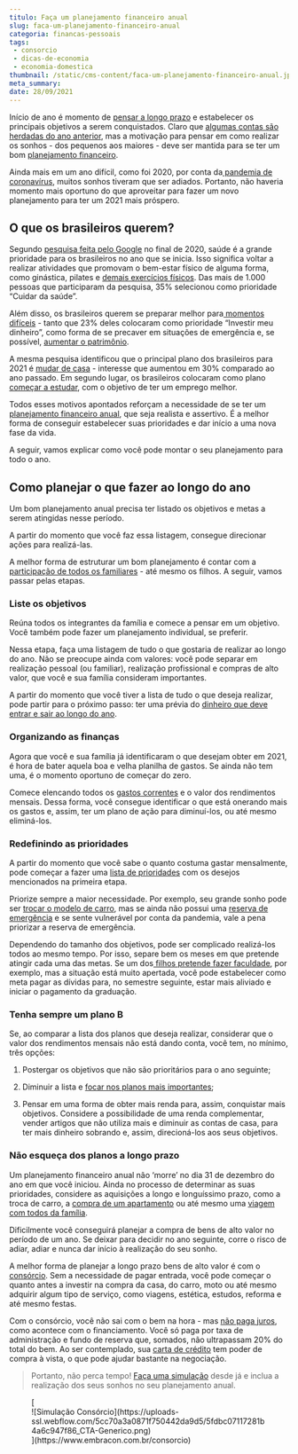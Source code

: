```yaml
---
titulo: Faça um planejamento financeiro anual
slug: faca-um-planejamento-financeiro-anual
categoria: financas-pessoais
tags:
 - consorcio
 - dicas-de-economia
 - economia-domestica
thumbnail: /static/cms-content/faca-um-planejamento-financeiro-anual.jpg
meta_summary: 
date: 28/09/2021
---
```

Início de ano é momento de [pensar a longo prazo](https://www.embracon.com.br/blog/como-investir-em-curto-medio-e-longo-prazo) e estabelecer os principais objetivos a serem conquistados. Claro que [algumas contas são herdadas do ano anterior](https://www.embracon.com.br/blog/como-comecar-2021-com-a-conta-no-azul), mas a motivação para pensar em como realizar os sonhos - dos pequenos aos maiores - deve ser mantida para se ter um bom [planejamento financeiro](https://www.embracon.com.br/blog/planejamento-financeiro-um-guia-para-as-financas-nao-sairem-de-controle).

Ainda mais em um ano difícil, como foi 2020, por conta da[ pandemia de coronavírus](https://www.embracon.com.br/blog/habitos-de-consumo-antes-durante-e-pos-pandemia), muitos sonhos tiveram que ser adiados. Portanto, não haveria momento mais oportuno do que aproveitar para fazer um novo planejamento para ter um 2021 mais próspero.

O que os brasileiros querem?
----------------------------

Segundo [pesquisa feita pelo Google](https://valorinveste.globo.com/objetivo/gastar-bem/noticia/2020/12/21/em-2021-cuidar-da-saude-estudar-e-investir-serao-as-prioridades-dos-brasileiros.ghtml) no final de 2020, saúde é a grande prioridade para os brasileiros no ano que se inicia. Isso significa voltar a realizar atividades que promovam o bem-estar físico de alguma forma, como ginástica, pilates e [demais exercícios físicos](https://www.embracon.com.br/blog/como-emagrecer-de-forma-saudavel-e-duradoura). Das mais de 1.000 pessoas que participaram da pesquisa, 35% selecionou como prioridade “Cuidar da saúde”.

Além disso, os brasileiros querem se preparar melhor para[ momentos difíceis](https://www.embracon.com.br/blog/como-economizar-nas-contas-de-casa-em-tempos-de-crise-economica) - tanto que 23% deles colocaram como prioridade “Investir meu dinheiro”, como forma de se precaver em situações de emergência e, se possível, [aumentar o patrimônio](https://www.embracon.com.br/blog/5-formas-de-aumentar-seu-patrimonio-com-o-consorcio).

A mesma pesquisa identificou que o principal plano dos brasileiros para 2021 é [mudar de casa](https://www.embracon.com.br/blog/5-coisas-que-voce-precisa-saber-para-construir-uma-casa) - interesse que aumentou em 30% comparado ao ano passado. Em segundo lugar, os brasileiros colocaram como plano [começar a estudar](https://www.embracon.com.br/blog/as-melhores-dicas-de-como-voltar-aos-estudos), com o objetivo de ter um emprego melhor.

Todos esses motivos apontados reforçam a necessidade de se ter um[ planejamento financeiro anual](https://www.embracon.com.br/blog/5-passos-para-se-planejar-financeiramente-para-2021), que seja realista e assertivo. É a melhor forma de conseguir estabelecer suas prioridades e dar início a uma nova fase da vida.

A seguir, vamos explicar como você pode montar o seu planejamento para todo o ano.

Como planejar o que fazer ao longo do ano
-----------------------------------------

Um bom planejamento anual precisa ter listado os objetivos e metas a serem atingidas nesse período.

A partir do momento que você faz essa listagem, consegue direcionar ações para realizá-las.

A melhor forma de estruturar um bom planejamento é contar com a [participação de todos os familiares](https://www.embracon.com.br/blog/envolva-seus-filhos-nas-financas-da-familia) - até mesmo os filhos. A seguir, vamos passar pelas etapas.

### Liste os objetivos

Reúna todos os integrantes da família e comece a pensar em um objetivo. Você também pode fazer um planejamento individual, se preferir.

Nessa etapa, faça uma listagem de tudo o que gostaria de realizar ao longo do ano. Não se preocupe ainda com valores: você pode separar em realização pessoal (ou familiar), realização profissional e compras de alto valor, que você e sua família consideram importantes.

A partir do momento que você tiver a lista de tudo o que deseja realizar, pode partir para o próximo passo: ter uma prévia do [dinheiro que deve entrar e sair ao longo do ano](https://www.embracon.com.br/blog/entenda-como-e-possivel-manter-a-saude-financeira-da-sua-familia).

### Organizando as finanças

Agora que você e sua família já identificaram o que desejam obter em 2021, é hora de bater aquela boa e velha planilha de gastos. Se ainda não tem uma, é o momento oportuno de começar do zero.

Comece elencando todos os [gastos correntes](https://www.embracon.com.br/blog/7-dicas-para-comecar-a-sua-organizacao-financeira) e o valor dos rendimentos mensais. Dessa forma, você consegue identificar o que está onerando mais os gastos e, assim, ter um plano de ação para diminuí-los, ou até mesmo eliminá-los.

### Redefinindo as prioridades

A partir do momento que você sabe o quanto costuma gastar mensalmente, pode começar a fazer uma [lista de prioridades](https://www.embracon.com.br/blog/as-dicas-mais-valiosas-para-sair-do-vermelho) com os desejos mencionados na primeira etapa.

Priorize sempre a maior necessidade. Por exemplo, seu grande sonho pode ser [trocar o modelo de carro](https://www.embracon.com.br/blog/confira-9-sinais-de-que-e-hora-de-trocar-de-carro), mas se ainda não possui uma [reserva de emergência](https://www.embracon.com.br/blog/reserva-financeira-como-preparar-a-sua) e se sente vulnerável por conta da pandemia, vale a pena priorizar a reserva de emergência.

Dependendo do tamanho dos objetivos, pode ser complicado realizá-los todos ao mesmo tempo. Por isso, separe bem os meses em que pretende atingir cada uma das metas. Se um dos[ filhos pretende fazer faculdade](https://www.embracon.com.br/blog/como-se-programar-financeiramente-para-a-faculdade-dos-filhos), por exemplo, mas a situação está muito apertada, você pode estabelecer como meta pagar as dívidas para, no semestre seguinte, estar mais aliviado e iniciar o pagamento da graduação.

### Tenha sempre um plano B

Se, ao comparar a lista dos planos que deseja realizar, considerar que o valor dos rendimentos mensais não está dando conta, você tem, no mínimo, três opções:

 1. Postergar os objetivos que não são prioritários para o ano seguinte;

 2. Diminuir a lista e [focar nos planos mais importantes](https://www.embracon.com.br/blog/5-erros-que-voce-deve-evitar-para-conseguir-economizar-dinheiro);

 3. Pensar em uma forma de obter mais renda para, assim, conquistar mais objetivos. Considere a possibilidade de uma renda complementar, vender artigos que não utiliza mais e diminuir as contas de casa, para ter mais dinheiro sobrando e, assim, direcioná-los aos seus objetivos.

### Não esqueça dos planos a longo prazo

Um planejamento financeiro anual não ‘morre’ no dia 31 de dezembro do ano em que você iniciou. Ainda no processo de determinar as suas prioridades, considere as aquisições a longo e longuíssimo prazo, como a troca de carro, a [compra de um apartamento](https://www.embracon.com.br/blog/como-comprar-um-apartamento) ou até mesmo uma [viagem com todos da família](https://www.embracon.com.br/blog/viagem-em-familia-4-dicas-para-agradar-a-todos).

Dificilmente você conseguirá planejar a compra de bens de alto valor no período de um ano. Se deixar para decidir no ano seguinte, corre o risco de adiar, adiar e nunca dar início à realização do seu sonho.

A melhor forma de planejar a longo prazo bens de alto valor é com o [consórcio](https://www.embracon.com.br/blog/guia-completo-aprenda-como-escolher-um-consorcio-sem-erros). Sem a necessidade de pagar entrada, você pode começar o quanto antes a investir na compra da casa, do carro, moto ou até mesmo adquirir algum tipo de serviço, como viagens, estética, estudos, reforma e até mesmo festas.

Com o consórcio, você não sai com o bem na hora - mas [não paga juros](https://www.embracon.com.br/blog/consorcio-nao-tem-juros-entenda), como acontece com o financiamento. Você só paga por taxa de administração e fundo de reserva que, somados, não ultrapassam 20% do total do bem. Ao ser contemplado, sua [carta de crédito](https://www.embracon.com.br/blog/tudo-o-que-voce-precisa-saber-sobre-a-carta-de-credito-de-consorcios) tem poder de compra à vista, o que pode ajudar bastante na negociação.

> Portanto, não perca tempo! [Faça uma simulação](https://www.embracon.com.br/consorcio) desde já e inclua a realização dos seus sonhos no seu planejamento anual.

<figure class="w-richtext-figure-type-image w-richtext-align-center">[<div>![Simulação Consórcio](https://uploads-ssl.webflow.com/5cc70a3a0871f750442da9d5/5fdbc07117281b4a6c947f86_CTA-Generico.png)</div>](https://www.embracon.com.br/consorcio)</figure>
